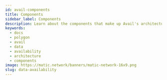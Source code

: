 ```yaml
---
id: avail-components
title: Components
sidebar_label: Components
description: Learn about the components that make up Avail's architecture
keywords:
  - docs
  - polygon
  - avail
  - data
  - availability
  - architecture
  - components
image: https://matic.network/banners/matic-network-16x9.png 
slug: data-availability
---
```


